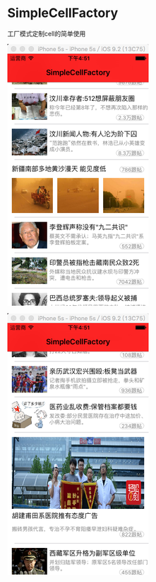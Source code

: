 # SimpleCellFactory
工厂模式定制cell的简单使用


![](https://github.com/LiangXHui/SimpleCellFactory/blob/master/pic1.png?raw=true) 



![](https://github.com/LiangXHui/SimpleCellFactory/blob/master/pic2.png?raw=true) 
